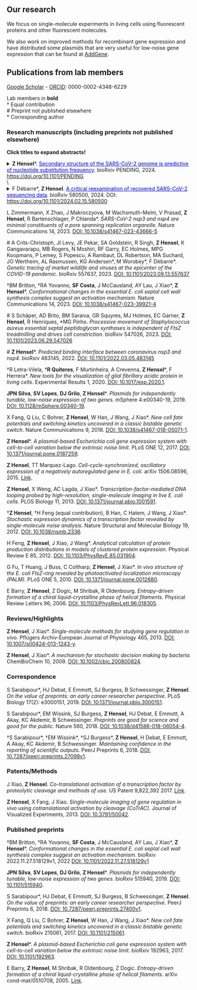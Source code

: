 ## Our research

We focus on single-molecule experiments in living cells using fluorescent proteins and other fluorescent molecules.

We also work on improved methods for recombinant gene expression and have distributed some plasmids that are very useful for low-noise gene expression that can be found at [AddGene](https://www.addgene.org/Zach_Hensel/).

## Publications from lab members

[Google Scholar](https://scholar.google.com/citations?user=QwsENLQAAAAJ&hl=en) - [ORCID](https://orcid.org/0000-0002-4348-6229): 0000-0002-4348-6229

Lab members in **bold**  
† Equal contribution  
\# Preprint not published elsewhere  
\* Corresponding author

### Research manuscripts (including preprints not published elsewhere)

**Click titles to expand abstracts!**

<details markdown="1"><summary><b>Z Hensel</b>*. <span>Secondary structure of the SARS-CoV-2 genome is predictive of nucleotide substitution frequency</span>. bioRxiv PENDING, 2024. <a href="https://doi.org/10.1101/PENDING">https://doi.org/10.1101/PENDING</a></summary>

<img src="image/research/1709074436982.png" width="450" />

**Abstract**: Accurate estimation of the effects of mutations on SARS-CoV-2 viral fitness can inform public-health responses such as vaccine development and predicting the impact of a new variant; it can also illuminate biological mechanisms including those underlying the emergence of variants of concern. Recently, Lan et al reported a high-quality model of SARS-CoV-2 secondary structure and its underlying dimethyl sulfate (DMS) reactivity data. I investigated whether secondary structure can explain some variability in the frequency of observing different nucleotide substitutions across millions of patient sequences in the SARS-CoV-2 phylogenetic tree. Nucleotide basepairing was compared to the estimated “mutational fitness” of substitutions, a measurement of the difference between a substitution’s observed and expected frequency that is correlated with other estimates of viral fitness. This comparison revealed that secondary structure is often predictive of substitution frequency, with significant decreases in substitution frequencies at basepaired positions. Focusing on the mutational fitness of C→T, the most common type of substitution, I describe C→T substitutions at basepaired positions that characterize major SARS-CoV-2 variants; such mutations may have a greater impact on fitness than appreciated when considering substitution frequency alone.
</details>
\
<details markdown="1"><summary>F Débarre*, <b>Z Hensel</b>. <span>A critical reexamination of recovered SARS-CoV-2 sequencing data</span>. bioRxiv 580500, 2024. DOI: <a href="https://doi.org/10.1101/2024.02.15.580500">https://doi.org/10.1101/2024.02.15.580500</a></summary>

<img src="image/research/1709075305862.png" width=300 />

**Abstract**: SARS-CoV-2 genomes collected at the onset of the Covid-19 pandemic are valuable because they could help understand how the virus entered the human population. In 2021, Jesse Bloom reported on the recovery of a dataset of raw sequencing reads that had been removed from the NCBI SRA database at the request of the data generators, a scientific team at Wuhan University (Wang et al., 2020b). Bloom suggested that the data may have been removed in order to obfuscate the origin of SARS-CoV-2, and he questioned the generating authors' statements that the samples had been collected on and after January 30, 2020. Here, we show that sample collection dates were published in 2020 by Wang et al. together with the sequencing reads, and match the dates given by the authors in 2021. We examine mutations in these sequences and confirm that they are entirely consistent with the previously known genetic diversity of SARS-CoV-2 of late January 2020. Finally, we explain how an apparent phylogenetic rooting paradox described by Bloom was resolved by subsequent analysis. Our reanalysis demonstrates that allegations of cover-up or of metadata manipulation were unwarranted.
</details>

L Zimmermann, X Zhao, J Makroczyova, M Wachsmuth-Melm, V Prasad, **Z Hensel**,  R Bartenschlager, P Chlanda\*.
*SARS-CoV-2 nsp3 and nsp4 are minimal constituents of a pore spanning replication organelle*.
Nature Communications 14, 2023.
[DOI: 10.1038/s41467-023-43666-5](https://doi.org/10.1038/s41467-023-43666-5)

\# A Crits-Christoph, JI Levy, JE Pekar, SA Goldstein, R Singh, **Z Hensel**, K Gangavarapu, MB Rogers, N Moshiri, RF Garry, EC Holmes, MPG Koopmans, P Lemey, S Popescu, A Rambaut, DL Robertson, MA Suchard, JO Wertheim, AL Rasmussen, KG Andersen\*, M Worobey\*, F Débarre\*.
*Genetic tracing of market wildlife and viruses at the epicenter of the COVID-19 pandemic*.
bioRxiv 557637, 2023.
[DOI: 10.1101/2023.09.13.557637](https://doi.org/10.1101/2023.09.13.557637)

†BM Britton, †RA Yovanno, **SF Costa**,  J McCausland,  AY Lau,  J Xiao\*, **Z Hensel**\*.
*Conformational changes in the essential E. coli septal cell wall synthesis complex suggest an activation mechanism*.
Nature Communications 14, 2023.
[DOI: 10.1038/s41467-023-39921-4](https://doi.org/10.1038/s41467-023-39921-4)

\# S Schäper, AD Brito, BM Saraiva, GR Squyres, MJ Holmes, EC Garner, **Z Hensel**, R Henriques, \*MG Pinho.
*Processive movement of Staphylococcus aureus essential septal peptidoglycan synthases is independent of FtsZ treadmilling and drives cell constriction*.
bioRxiv 547026, 2023.
[DOI: 10.1101/2023.06.29.547026](https://doi.org/10.1101/2023.06.29.547026)

\# **Z Hensel**\*.
*Predicted binding interface between coronavirus nsp3 and nsp4*.
bioRxiv 483145, 2022.
[DOI: 10.1101/2022.03.05.483145](https://doi.org/10.1101/2022.03.05.483145)

†R Letra-Vilela, †**R Quiteres**, F Murtinheira, A Crevenna, **Z Hensel**\*, F Herrera\*.
*New tools for the visualization of glial fibrillary acidic protein in living cells*.
Experimental Results 1, 2020.
[DOI: 10.1017/exp.2020.1](https://doi.org/10.1017/exp.2020.1).

**JPN Silva**, **SV Lopes**,  **DJ Grilo**,  **Z Hensel**\*.
*Plasmids for independently tunable, low-noise expression of two genes*.
mSphere 4:e00340-19, 2019.
[DOI: 10.1128/mSphere.00340-19](https://doi.org/10.1128/mSphere.00340-19).

X Fang, Q Liu, C Bohrer, **Z Hensel**, W Han, J Wang, J Xiao\*.
*New cell fate potentials and switching kinetics uncovered in a classic bistable genetic switch*.
Nature Communications 9, 2018.
[DOI: 10.1038/s41467-018-05071-1](https://doi.org/10.1038/s41467-018-05071-1).

**Z Hensel**\*.
*A plasmid-based Escherichia coli gene expression system with cell-to-cell variation below the extrinsic noise limit*.
PLoS ONE 12, 2017.
[DOI: 10.1371/journal.pone.0187259](https://doi.org/10.1371/journal.pone.0187259).

**Z Hensel**, TT Marquez-Lago.
*Cell-cycle-synchronized, oscillatory expression of a negatively autoregulated gene in E. coli*.
arXiv 1506.08596, 2015.
[Link](https://arxiv.org/abs/1506.08596).

**Z Hensel**, X Weng, AC Lagda, J Xiao\*.
*Transcription-factor-mediated DNA looping probed by high-resolution, single-molecule imaging in live E. coli cells*.
PLOS Biology 11, 2013.
[DOI: 10.1371/journal.pbio.1001591](https://doi.org/10.1371/journal.pbio.1001591).

†**Z Hensel**, †H Feng (equal contribution), B Han, C Hatem, J Wang, J Xiao\*.
*Stochastic expression dynamics of a transcription factor revealed by single-molecule noise analysis*.
Nature Structural and Molecular Biology 19, 2012.
[DOI: 10.1038/nsmb.2336](https://doi.org/10.1038/nsmb.2336).

H Feng, **Z Hensel**, J Xiao, J Wang\*.
*Analytical calculation of protein production distributions in models of clustered protein expression*.
Physical Review E 85, 2012.
[DOI: 10.1103/PhysRevE.85.031904](https://doi.org/10.1103/PhysRevE.85.031904).

G Fu, T Huang, J Buss, C Coltharp, **Z Hensel**, J Xiao\*.
*In vivo structure of the E. coli FtsZ-ring revealed by photoactivated localization microscopy (PALM)*.
PLoS ONE 5, 2010.
[DOI: 10.1371/journal.pone.0012680](https://doi.org/10.1371/journal.pone.0012680).

E Barry, **Z Hensel**, Z Dogic, M Shribak, R Oldenbourg.
*Entropy-driven formation of a chiral liquid-crystalline phase of helical filaments*.
Physical Review Letters 96, 2006.
[DOI: 10.1103/PhysRevLett.96.018305](https://doi.org/10.1103/PhysRevLett.96.018305).

### Reviews/Highlights

**Z Hensel**, J Xiao\*.
*Single-molecule methods for studying gene regulation in vivo*.
Pflügers Archiv-European Journal of Physiology 465, 2013.
[DOI: 10.1007/s00424-013-1243-y](https://doi.org/10.1007/s00424-013-1243-y).

**Z Hensel**, J Xiao\*.
*A mechanism for stochastic decision making by bacteria*.
ChemBioChem 10, 2009.
[DOI: 10.1002/cbic.200800824](https://doi.org/10.1002/cbic.200800824).

### Correspondence

S Sarabipour\*, HJ Debat, E Emmott, SJ Burgess, B Schwessinger, **Z Hensel**.
*On the value of preprints: an early career researcher perspective*.
PLoS Biology 17(2): e3000151, 2019.
[DOI: 10.1371/journal.pbio.3000151](https://doi.org/10.1371/journal.pbio.3000151).

S Sarabipour\*, EM Wissink, SJ Burgess, **Z Hensel**, HJ Debat, E Emmott, A Akay, KC Akdemir, B Schwessinger.
*Preprints are good for science and good for the public*.
Nature 560, 2018.
[DOI: 10.1038/d41586-018-06054-4](https://doi.org/10.1038/d41586-018-06054-4).

†S Sarabipour\*, †EM Wissink\*, †SJ Burgess\*, **Z Hensel**, H Debat, E Emmott, A Akay, KC Akdemir, B Schwessinger.
*Maintaining confidence in the reporting of scientific outputs*.
PeerJ Preprints 6, 2018.
[DOI: 10.7287/peerj.preprints.27098v1](https://doi.org/10.7287/peerj.preprints.27098v1).

### Patents/Methods

J Xiao, **Z Hensel**.
*Co-translational activation of a transcription factor by proteolytic cleavage and methods of use*.
US Patent 9,822,392 2017.
[Link](https://patents.google.com/patent/US9822392B2/en).

**Z Hensel**, X Fang, J Xiao.
*Single-molecule imaging of gene regulation in vivo using cotranslational activation by cleavage (CoTrAC)*.
Journal of Visualized Experiments, 2013.
[DOI: 10.3791/50042](https://doi.org/10.3791/50042).

### Published preprints

†BM Britton, †RA Yovanno, **SF Costa**,  J McCausland,  AY Lau,  J Xiao\*, **Z Hensel**\*.
*Conformational changes in the essential E. coli septal cell wall synthesis complex suggest an activation mechanism*.
bioRxiv 2022.11.27.518129v1, 2022
[DOI: 10.1101/2022.11.27.518129v1](https://doi.org/10.1101/2022.11.27.518129v1)

**JPN Silva**, **SV Lopes**,  **DJ Grilo**,  **Z Hensel**\*.
*Plasmids for independently tunable, low-noise expression of two genes*.
bioRxiv 515940, 2019.
[DOI: 10.1101/515940](https://doi.org/10.1101/515940).

S Sarabipour\*, HJ Debat, E Emmott, SJ Burgess, B Schwessinger, **Z Hensel**.
*On the value of preprints: an early career researcher perspective*.
PeerJ Preprints 6, 2018.
[DOI: 10.7287/peerj.preprints.27400v1](https://doi.org/10.7287/peerj.preprints.27400v1).

X Fang, Q Liu, C Bohrer, **Z Hensel**, W Han, J Wang, J Xiao\*.
*New cell fate potentials and switching kinetics uncovered in a classic bistable genetic switch*.
bioRxiv 215061, 2017.
[DOI: 10.1101/215061](https://doi.org/10.1101/215061).

**Z Hensel**\*.
*A plasmid-based Escherichia coli gene expression system with cell-to-cell variation below the extrinsic noise limit*.
bioRxiv 192963, 2017.
[DOI: 10.1101/192963](https://doi.org/10.1101/192963).

E Barry, **Z Hensel**, M Shribak, R Oldenbourg, Z Dogic.
*Entropy-driven formation of a chiral liquid-crystalline phase of helical filaments*.
arXiv cond-mat/0510708, 2005.
[Link](https://arxiv.org/abs/cond-mat/0510708).

<style>
span {
     cursor:pointer;
     color:blue;
     text-decoration:underline;
}
</style>